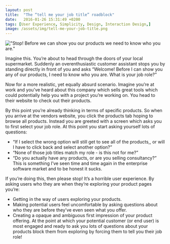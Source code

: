 ```yaml
---
layout: post
title:  "The “tell me your job title” roadblock"
date:   2016-01-26 15:31:49 +0200
tags: [User Experience, Simplicity, Design, Interaction Design,]
image: /assets/img/tell-me-your-job-title.png
---
```

!["Stop! Before we can show you our products we need to know who you are."]({{site.baseurl}}/assets/img/tell-me-your-job-title.png)

Imagine this. You’re about to head through the doors of your local supermarket. Suddenly an overenthusiastic customer assistant stops you by standing directly in front of you and asks “Welcome! Before I can show you any of our products, I need to know who you are. What is your job role?”

Now for a more realistic, yet equally absurd scenario. Imagine you’re at work and you’ve heard about this company which sells great tools which could potentially help you with a project you’re working on. You head to their website to check out their products.

By this point you’re already thinking in terms of specific products. So when you arrive at the vendors website, you click the products tab hoping to browse all products. Instead you are greeted with a screen which asks you to first select your job role. At this point you start asking yourself lots of questions:

- “If I select the wrong option will still get to see all of the products,, or will I have to click back and select another option?”
- “None of those job titles match my role - is this not for me?”
- “Do you actually have any products, or are you selling consultancy?”
This is something I’ve seen time and time again in the enterprise software market and to be honest it sucks. 

If you’re doing this, then please stop! It’s a horrible user experience. By asking users who they are when they’re exploring your product pages you’re:

- Getting in the way of users exploring your products.
- Making potential users feel uncomfortable by asking questions about who they are before they’ve even seen what you offer.
- Creating a opaque and ambiguous first impression of your product offering.
At the point at which your potential customer (or end user) is most engaged and ready to ask you lots of questions about your products block them from exploring by forcing them to tell you their job role!